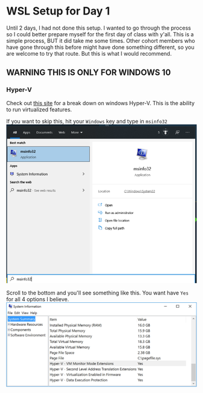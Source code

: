 # WSL Setup for Day 1

Until 2 days, I had not done this setup. I wanted to go through the process so I could better prepare myself for the first day of class with y'all. This is a simple process, BUT it did take me some times. Other cohort members who have gone through this before might have done something different, so you are welcome to try that route. But this is what I would recommend.

## WARNING THIS IS ONLY FOR WINDOWS 10

### Hyper-V

Check out [this site](https://www.zdnet.com/article/windows-10-tip-find-out-if-your-pc-can-run-hyper-v/)
 for a break down on windows Hyper-V. This is the ability to run virtualized features.

If you want to skip this, hit your `Windows` key and type in `msinfo32`
![msinfo](./images/msinfo32.png)

Scroll to the bottom and you'll see something like this. You want have `Yes` for all 4 options I believe.
![image](./images/check-hyperv-support.jpg)
